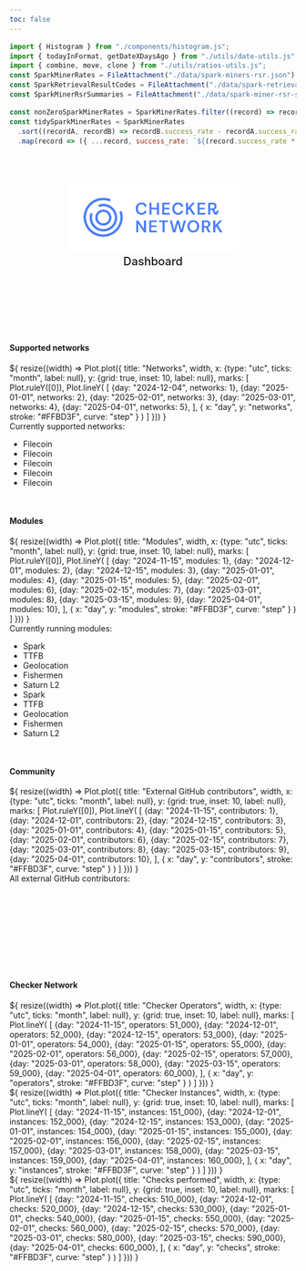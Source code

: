 ```yaml
---
toc: false
---
```


```js
import { Histogram } from "./components/histogram.js";
import { todayInFormat, getDateXDaysAgo } from "./utils/date-utils.js";
import { combine, move, clone } from "./utils/ratios-utils.js";
const SparkMinerRates = FileAttachment("./data/spark-miners-rsr.json").json();
const SparkRetrievalResultCodes = FileAttachment("./data/spark-retrieval-result-codes.json").json();
const SparkMinerRsrSummaries = FileAttachment("./data/spark-miner-rsr-summaries.json").json();
```

```js
const nonZeroSparkMinerRates = SparkMinerRates.filter((record) => record.success_rate != 0)
const tidySparkMinerRates = SparkMinerRates
  .sort((recordA, recordB) => recordB.success_rate - recordA.success_rate)
  .map(record => ({ ...record, success_rate: `${(record.success_rate * 100).toFixed(2)}%`}))
```

<div class="hero">
  <body><img src="media/checker-logomark-blue.png" alt="Checker Logo" width="300" /><body>
    <h2>Dashboard</h2>
</div>

<h4>Supported networks</h4>

<div class="grid grid-cols-2" style="grid-auto-rows: 500px;">
  <div class="card">${
    resize((width) => Plot.plot({
      title: "Networks",
      width,
      x: {type: "utc", ticks: "month", label: null},
      y: {grid: true, inset: 10, label: null},
      marks: [
        Plot.ruleY([0]),
        Plot.lineY(
          [
            {day: "2024-12-04", networks: 1},
            {day: "2025-01-01", networks: 2},
            {day: "2025-02-01", networks: 3},
            {day: "2025-03-01", networks: 4},
            {day: "2025-04-01", networks: 5},
          ],
          {
              x: "day",
              y: "networks",
              stroke: "#FFBD3F",
              curve: "step"
          }
        )
      ]
    }))
  }</div>
  <div class="card">
    Currently supported networks:
    <ul>
      <li>Filecoin</li>
      <li>Filecoin</li>
      <li>Filecoin</li>
      <li>Filecoin</li>
      <li>Filecoin</li>
    </ul>
  </div>
</div>

<div class="divider"></div>

<h4>Modules</h4>

<div class="grid grid-cols-2" style="grid-auto-rows: 500px;">
  <div class="card">${
    resize((width) => Plot.plot({
      title: "Modules",
      width,
      x: {type: "utc", ticks: "month", label: null},
      y: {grid: true, inset: 10, label: null},
      marks: [
        Plot.ruleY([0]),
        Plot.lineY(
          [
            {day: "2024-11-15", modules: 1},
            {day: "2024-12-01", modules: 2},
            {day: "2024-12-15", modules: 3},
            {day: "2025-01-01", modules: 4},
            {day: "2025-01-15", modules: 5},
            {day: "2025-02-01", modules: 6},
            {day: "2025-02-15", modules: 7},
            {day: "2025-03-01", modules: 8},
            {day: "2025-03-15", modules: 9},
            {day: "2025-04-01", modules: 10},
          ],
          {
              x: "day",
              y: "modules",
              stroke: "#FFBD3F",
              curve: "step"
          }
        )
      ]
    }))
  }</div>
  <div class="card">
    Currently running modules:
    <ul>
      <li>Spark</li>
      <li>TTFB</li>
      <li>Geolocation</li>
      <li>Fishermen</li>
      <li>Saturn L2</li>
      <li>Spark</li>
      <li>TTFB</li>
      <li>Geolocation</li>
      <li>Fishermen</li>
      <li>Saturn L2</li>
    </ul>
  </div>
</div>

<div class="divider"></div>

<h4>Community</h4>

<div class="grid grid-cols-2" style="grid-auto-rows: 500px;">
  <div class="card">${
    resize((width) => Plot.plot({
      title: "External GitHub contributors",
      width,
      x: {type: "utc", ticks: "month", label: null},
      y: {grid: true, inset: 10, label: null},
      marks: [
        Plot.ruleY([0]),
        Plot.lineY(
          [
            {day: "2024-11-15", contributors: 1},
            {day: "2024-12-01", contributors: 2},
            {day: "2024-12-15", contributors: 3},
            {day: "2025-01-01", contributors: 4},
            {day: "2025-01-15", contributors: 5},
            {day: "2025-02-01", contributors: 6},
            {day: "2025-02-15", contributors: 7},
            {day: "2025-03-01", contributors: 8},
            {day: "2025-03-15", contributors: 9},
            {day: "2025-04-01", contributors: 10},
          ],
          {
              x: "day",
              y: "contributors",
              stroke: "#FFBD3F",
              curve: "step"
          }
        )
      ]
    }))
  }</div>
  <div class="card">
    All external GitHub contributors:
    <ul id="contributors">
      <li></li>
      <li></li>
      <li></li>
      <li></li>
      <li></li>
      <li></li>
      <li></li>
      <li></li>
      <li></li>
      <li></li>
    </ul>
  </div>
</div>

<div class="divider"></div>

<h4>Checker Network</h4>

<div class="grid grid-cols-2" style="grid-auto-rows: 500px;">
  <div class="card">${
    resize((width) => Plot.plot({
      title: "Checker Operators",
      width,
      x: {type: "utc", ticks: "month", label: null},
      y: {grid: true, inset: 10, label: null},
      marks: [
        Plot.lineY(
          [
            {day: "2024-11-15", operators: 51_000},
            {day: "2024-12-01", operators: 52_000},
            {day: "2024-12-15", operators: 53_000},
            {day: "2025-01-01", operators: 54_000},
            {day: "2025-01-15", operators: 55_000},
            {day: "2025-02-01", operators: 56_000},
            {day: "2025-02-15", operators: 57_000},
            {day: "2025-03-01", operators: 58_000},
            {day: "2025-03-15", operators: 59_000},
            {day: "2025-04-01", operators: 60_000},
          ],
          {
              x: "day",
              y: "operators",
              stroke: "#FFBD3F",
              curve: "step"
          }
        )
      ]
    }))
  }</div>
  <div class="card">${
    resize((width) => Plot.plot({
      title: "Checker Instances",
      width,
      x: {type: "utc", ticks: "month", label: null},
      y: {grid: true, inset: 10, label: null},
      marks: [
        Plot.lineY(
          [
            {day: "2024-11-15", instances: 151_000},
            {day: "2024-12-01", instances: 152_000},
            {day: "2024-12-15", instances: 153_000},
            {day: "2025-01-01", instances: 154_000},
            {day: "2025-01-15", instances: 155_000},
            {day: "2025-02-01", instances: 156_000},
            {day: "2025-02-15", instances: 157_000},
            {day: "2025-03-01", instances: 158_000},
            {day: "2025-03-15", instances: 159_000},
            {day: "2025-04-01", instances: 160_000},
          ],
          {
              x: "day",
              y: "instances",
              stroke: "#FFBD3F",
              curve: "step"
          }
        )
      ]
    }))
  }</div>
  <div class="card">${
    resize((width) => Plot.plot({
      title: "Checks performed",
      width,
      x: {type: "utc", ticks: "month", label: null},
      y: {grid: true, inset: 10, label: null},
      marks: [
        Plot.lineY(
          [
            {day: "2024-11-15", checks: 510_000},
            {day: "2024-12-01", checks: 520_000},
            {day: "2024-12-15", checks: 530_000},
            {day: "2025-01-01", checks: 540_000},
            {day: "2025-01-15", checks: 550_000},
            {day: "2025-02-01", checks: 560_000},
            {day: "2025-02-15", checks: 570_000},
            {day: "2025-03-01", checks: 580_000},
            {day: "2025-03-15", checks: 590_000},
            {day: "2025-04-01", checks: 600_000},
          ],
          {
              x: "day",
              y: "checks",
              stroke: "#FFBD3F",
              curve: "step"
          }
        )
      ]
    }))
  }</div>
</div>

<style>

.hero {
  display: flex;
  flex-direction: column;
  align-items: center;
  font-family: var(--sans-serif);
  margin: 4rem 0 8rem;
  text-wrap: balance;
  text-align: center;
}

.hero h1 {
  margin: 1rem 0;
  padding: 1rem 0;
  max-width: none;
  font-size: 14vw;
  font-weight: 900;
  line-height: 1;
  background: linear-gradient(30deg, var(--theme-foreground-focus), currentColor);
  -webkit-background-clip: text;
  -webkit-text-fill-color: transparent;
  background-clip: text;
}

.hero h2 {
  margin: 0;
  max-width: 34em;
  font-size: 20px;
  font-style: initial;
  font-weight: 500;
  line-height: 1.5;
  color: var(--theme-foreground-muted);
}

.divider {
  margin: 50px;
}

@media (min-width: 640px) {
  .hero h1 {
    font-size: 90px;
  }
}

#contributors {
  margin-top: 1em;
  margin-left: 0;
  padding-left: 0;
}

#contributors li {
  display: inline-block;
  background: url('https://avatars.githubusercontent.com/u/10247?v=4&size=50');
  border-radius: 100px;
  width: 50px;
  height: 50px;
}

</style>
